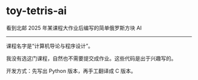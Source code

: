 # toy-tetris-ai

看到北邮 2025 年某课程大作业后编写的简单俄罗斯方块 AI

***

课程名字是“计算机导论与程序设计”。

我没有选这门课程，自然也不需要提交成作业。这些代码是出于兴趣写的。

开发方式：先写出 Python 版本，再手工翻译成 C 版本。
